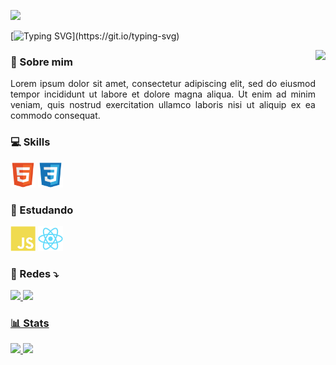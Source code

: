 ![](https://komarev.com/ghpvc/?username=renatabfs&color=lightgrey&label=Views&style=plastic)

[![Typing SVG](https://readme-typing-svg.demolab.com?font=Fira+Code&pause=1000&color=E3F2F7&center=true&vCenter=true&width=435&lines=%F0%9F%90%A8+Ol%C3%A1%2C+meu+nome+%C3%A9+Tarscilla!)](https://git.io/typing-svg)

<img height=400 align="right" src="https://github.com/tarscilla/tarscilla/assets/113654299/ac073158-0464-411f-8f64-7cf70435e00a"/>

### 📖 Sobre mim

<section>
<p align="justify">
<!-- Adicionar texto aki -->
Lorem ipsum dolor sit amet, consectetur adipiscing elit, sed do eiusmod tempor incididunt ut labore et dolore magna aliqua. Ut enim ad minim veniam, quis nostrud exercitation ullamco laboris nisi ut aliquip ex ea commodo consequat.
</p>

### 💻 Skills 
<img height="40px" src="https://github.com/devicons/devicon/blob/master/icons/html5/html5-original.svg" alt="HTML"/>
<img height="40px" src="https://github.com/devicons/devicon/blob/master/icons/css3/css3-original.svg" alt="CSS"/>

### 📝 Estudando 
<img height="40px" src="https://github.com/devicons/devicon/blob/master/icons/javascript/javascript-plain.svg" alt="JavaScript"/>
<img height="40px" src="https://github.com/devicons/devicon/blob/master/icons/react/react-original.svg" alt="ReactJS"/>

### 💌 Redes ⤵️
<a href="https://twitter.com/tarscilla_" alt="Twitter">
<img height="25px" src="https://img.shields.io/badge/Twitter-1DA1F2?style=for-the-badge&logo=twitter&logoColor=white"/>
  
<a href="https://instagram.com/http_taci" alt="Instagram">
<img height="25px" src="https://img.shields.io/badge/Instagram-E4405F?style=for-the-badge&logo=instagram&logoColor=white"/>

### 📊 Stats
<img src="https://github-readme-stats.vercel.app/api?username=tarscilla&show_icons=true&theme=graywhite&layout=compact"/>
<img src="https://github-readme-stats.vercel.app/api/top-langs/?username=tarscilla&theme=graywhite&layout=compact" />

